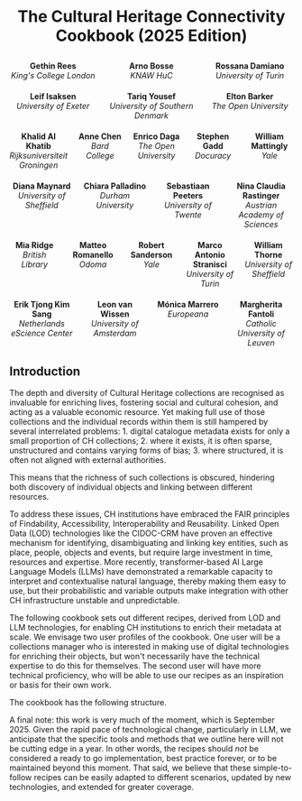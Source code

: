 # <p style="text-align: center">The Cultural Heritage Connectivity Cookbook (2025 Edition)</h2>

<div style="display: grid; grid-template-columns: repeat(3, 1fr); gap: 20px; margin: 20px auto; text-align: center; max-width: 800px;">
  <div><strong>Gethin Rees</strong><br><em>King's College London</em></div>
  <div><strong>Arno Bosse</strong><br><em>KNAW HuC</em></div>
  <div><strong>Rossana Damiano</strong><br><em>University of Turin</em></div>
  <div><strong>Leif Isaksen</strong><br><em>University of Exeter</em></div>
  <div><strong>Tariq Yousef</strong><br><em>University of Southern Denmark</em></div>
  <div><strong>Elton Barker</strong><br><em>The Open University</em></div>
</div>

<div style="margin: 20px auto; text-align: center; max-width: 900px;">
  <!-- First row: 5 people -->
  <div style="display: grid; grid-template-columns: repeat(5, 1fr); gap: 15px; margin-bottom: 20px;">
    <div><strong>Khalid Al Khatib</strong><br><em>Rijksuniversiteit Groningen</em></div>
    <div><strong>Anne Chen</strong><br><em>Bard College</em></div>
    <div><strong>Enrico Daga</strong><br><em>The Open University</em></div>
    <div><strong>Stephen Gadd</strong><br><em>Docuracy</em></div>
    <div><strong>William Mattingly</strong><br><em>Yale</em></div>
  </div>
  <!-- Second row: 4 people -->
  <div style="display: grid; grid-template-columns: repeat(4, 1fr); gap: 15px; margin-bottom: 20px;">
    <div><strong>Diana Maynard</strong><br><em>University of Sheffield</em></div>
    <div><strong>Chiara Palladino</strong><br><em>Durham University</em></div>
    <div><strong>Sebastiaan Peeters</strong><br><em>University of Twente</em></div>
    <div><strong>Nina Claudia Rastinger</strong><br><em>Austrian Academy of Sciences</em></div>
  </div>
  <!-- Third row: 5 people -->
  <div style="display: grid; grid-template-columns: repeat(5, 1fr); gap: 15px; margin-bottom: 20px;">
    <div><strong>Mia Ridge</strong><br><em>British Library</em></div>
    <div><strong>Matteo Romanello</strong><br><em>Odoma</em></div>
    <div><strong>Robert Sanderson</strong><br><em>Yale</em></div>
    <div><strong>Marco Antonio Stranisci</strong><br><em>University of Turin</em></div>
    <div><strong>William Thorne</strong><br><em>University of Sheffield</em></div>
  </div>
  <!-- Fourth row: 4 people -->
  <div style="display: grid; grid-template-columns: repeat(4, 1fr); gap: 15px;">
    <div><strong>Erik Tjong Kim Sang</strong><br><em>Netherlands eScience Center</em></div>
    <div><strong>Leon van Wissen</strong><br><em>University of Amsterdam</em></div>
    <div><strong>Mónica Marrero</strong><br><em>Europeana</em></div>
    <div><strong>Margherita Fantoli</strong><br><em>Catholic University of Leuven</em></div>
  </div>
</div>

<h2>Introduction</h2>
The depth and diversity of Cultural Heritage collections are recognised as invaluable for enriching lives, fostering social and cultural cohesion, and acting as a valuable economic resource. Yet making full use of those collections and the individual records within them is still hampered by several interrelated problems:
1.	digital catalogue metadata exists for only a small proportion of CH collections;
2.	where it exists, it is often sparse, unstructured and contains varying forms of bias;
3.	where structured, it is often not aligned with external authorities.

This means that the richness of such collections is obscured, hindering both discovery of individual objects and linking between different resources.

To address these issues, CH institutions have embraced the FAIR principles of Findability, Accessibility, Interoperability and Reusability. Linked Open Data (LOD) technologies like the CIDOC-CRM have proven an effective mechanism for identifying, disambiguating and linking key entities, such as place, people, objects and events, but require large investment in time, resources and expertise. More recently, transformer-based AI Large Language Models (LLMs) have demonstrated a remarkable capacity to interpret and contextualise natural language, thereby making them easy to use, but their probabilistic and variable outputs make integration with other CH infrastructure unstable and unpredictable.

The following cookbook sets out different recipes, derived from LOD and LLM technologies, for enabling CH institutions to enrich their metadata at scale. We envisage two user profiles of the cookbook. One user will be a collections manager who is interested in making use of digital technologies for enriching their objects, but won't necessarily have the technical expertise to do this for themselves. The second user will have more technical proficiency, who will be able to use our recipes as an inspiration or basis for their own work.

The cookbook has the following structure.

A final note: this work is very much of the moment, which is September 2025. Given the rapid pace of technological change, particularly in LLM, we anticipate that the specific tools and methods that we outline here will not be cutting edge in a year. In other words, the recipes should *not* be considered a ready to go implementation, best practice forever, or to be maintained beyond this moment. That said, we believe that these simple-to-follow recipes can be easily adapted to different scenarios, updated by new technologies, and extended for greater coverage.

